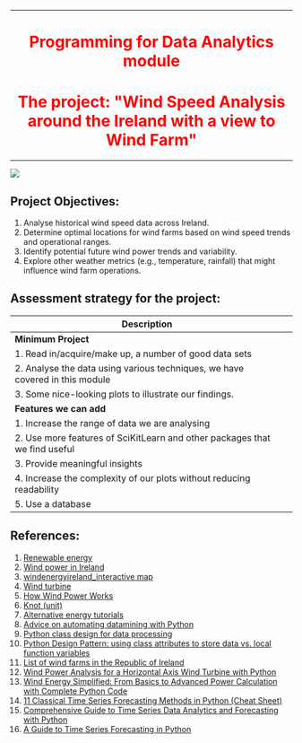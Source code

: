 
***

<div style="text-align: center; color: red;">
  <h1>Programming for Data Analytics module</h1>

  <h1>The project: "Wind Speed Analysis around the Ireland with a view to Wind Farm"</h1>
</div>

***

![](https://upload.wikimedia.org/wikipedia/commons/thumb/f/fa/Mount_Lucas_Wind_Farm_Co._Offaly_Ireland_-_geograph.org.uk_-_5399920.jpg/800px-Mount_Lucas_Wind_Farm_Co._Offaly_Ireland_-_geograph.org.uk_-_5399920.jpg)

## Project Objectives:

1. Analyse historical wind speed data across Ireland.
2. Determine optimal locations for wind farms based on wind speed trends and operational ranges.
3. Identify potential future wind power trends and variability.
4. Explore other weather metrics (e.g., temperature, rainfall) that might influence wind farm operations.


## Assessment strategy for the project: 

| **Description**                |                                                                                                   |
|--------------------------------|---------------------------------------------------------------------------------------------------|
| **Minimum Project**            |                                                                                                   |
| 1. Read in/acquire/make up, a number of good data sets |                                                                           |
| 2. Analyse the data using various techniques, we have covered in this module|                                                      |
| 3. Some nice-looking plots to illustrate our findings. |                                                                           |
| **Features we can add**        |                                                                                                   |
| 1. Increase the range of data we are analysing |                                                                                   |
| 2. Use more features of SciKitLearn and other packages that we find useful |                                                       |
| 3. Provide meaningful insights    |                                                                                                |
| 4. Increase the complexity of our plots without reducing readability |                                                             |
| 5. Use a database                 |                                                                                                |




## References: 

1. [Renewable energy](https://en.wikipedia.org/wiki/Renewable_energy)
2. [Wind power in Ireland](https://en.wikipedia.org/wiki/Wind_power_in_Ireland)
3. [windenergyireland_interactive map](https://windenergyireland.com/about-wind/interactve-map)
4. [Wind turbine](https://en.wikipedia.org/wiki/Wind_turbine)
5. [How Wind Power Works](https://science.howstuffworks.com/environmental/green-science/wind-power.htm)
6. [Knot (unit)](https://en.wikipedia.org/wiki/Knot_(unit))
7. [Alternative energy tutorials](https://www.alternative-energy-tutorials.com/category/wind-energy)
8. [Advice on automating datamining with Python](https://stackoverflow.com/questions/41739786/advice-on-automating-datamining-with-python)
9. [Python class design for data processing](https://stackoverflow.com/questions/64739329/python-class-design-for-data-processing)
10. [Python Design Pattern: using class attributes to store data vs. local function variables](https://stackoverflow.com/questions/55706215/python-design-pattern-using-class-attributes-to-store-data-vs-local-function-v)
11. [List of wind farms in the Republic of Ireland](https://en.wikipedia.org/wiki/List_of_wind_farms_in_the_Republic_of_Ireland)
12. [Wind Power Analysis for a Horizontal Axis Wind Turbine with Python](https://www.linkedin.com/pulse/wind-power-analysis-horizontal-axis-turbine-python-ivan-defaz-jselc/)
13. [Wind Energy Simplified: From Basics to Advanced Power Calculation with Complete Python Code](https://medium.com/@thebinayak/wind-energy-simplified-from-basics-to-advanced-power-calculation-with-complete-python-code-4d3ec3cb0023)
14. [11 Classical Time Series Forecasting Methods in Python (Cheat Sheet)](https://machinelearningmastery.com/time-series-forecasting-methods-in-python-cheat-sheet/)
15. [Comprehensive Guide to Time Series Data Analytics and Forecasting with Python](https://medium.com/@nomannayeem/comprehensive-guide-to-time-series-data-analytics-and-forecasting-with-python-2c82de2c8517)
16. [A Guide to Time Series Forecasting in Python](https://builtin.com/data-science/time-series-forecasting-python)